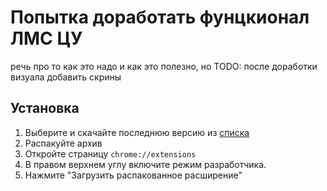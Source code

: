 ﻿# Попытка доработать фунцкионал ЛМС ЦУ

речь про то как это надо и как это полезно, но TODO: после доработки визуала добавить скрины

## Установка

1. Выберите и скачайте последнюю версию из [списка](https://github.com/cu-3rd-party/lms-extension-chrome/releases)
2. Распакуйте архив
3. Откройте страницу `chrome://extensions`
4. В правом верхнем углу включите режим разработчика.
5. Нажмите "Загрузить распакованное расширение"
